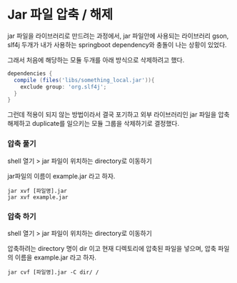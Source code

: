 # Jar 파일 압축 / 해제

jar 파일을 라이브러리로 만드려는 과정에서, 
jar 파일안에 사용되는 라이브러리 gson, slf4j 두개가 내가 사용하는 springboot dependency와 충돌이 나는 상황이 있었다. 

그래서 처음에 해당하는 모듈 두개를 아래 방식으로 삭제하려고 했다.

```groovy
dependencies {
  compile (files('libs/something_local.jar')){
    exclude group: 'org.slf4j';
  }
}
```

그런데 적용이 되지 않는 방법이라서 결국 포기하고 외부 라이브러리인 jar 파일을 압축 해제하고 duplicate를 일으키는 모듈 그룹을 삭제하기로 결정했다.



### 압축 풀기

shell 열기 > jar 파일이 위치하는 directory로 이동하기

jar파일의 이름이 example.jar 라고 하자.

```shell
jar xvf [파일명].jar
jar xvf example.jar
```



### 압축 하기

shell 열기 > jar 파일이 위치하는 directory로 이동하기

압축하려는 directory 명이 dir 이고 현재 디렉토리에 압축된 파일을 넣으며, 압축 파일의 이름을 example.jar 라고 하자. 

```shell
jar cvf [파일명].jar -C dir/ /
```
